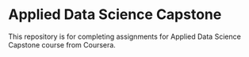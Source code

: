 # Applied Data Science Capstone

This repository is for completing assignments for Applied Data Science Capstone course from Coursera.
